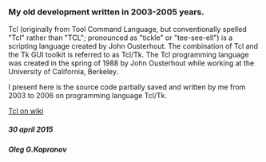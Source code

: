 ### My old development written in 2003-2005 years.

Tcl (originally from Tool Command Language, but conventionally spelled
"Tcl" rather than "TCL"; pronounced as "tickle" or "tee-see-ell") is
a scripting language created by John Ousterhout. The combination of Tcl
and the Tk GUI toolkit is referred to as Tcl/Tk. The Tcl programming
language was created in the spring of 1988 by John Ousterhout while
working at the University of California, Berkeley.

I present here is the source code partially saved and written by me
from 2003 to 2006 on programming language Tcl/Tk.

[Tcl on wiki](https://en.wikipedia.org/wiki/Tcl)

##### 30 april 2015

##### Oleg G.Kapranov
